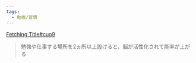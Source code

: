 ```yaml
---
tags:
  - 勉強/習慣
---
```

[Fetching Title#cuo9](https://togetter.com/li/2483655)
>勉強や仕事する場所を2ヵ所以上設けると、脳が活性化されて能率が上がる


